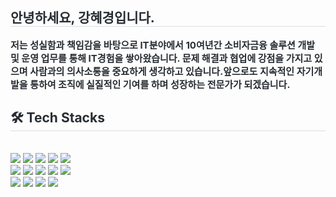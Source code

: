 <div style="text-align: left;"> 
    <h2 style="border-bottom: 1px solid #d8dee4; color: #282d33;"> 안녕하세요, 강혜경입니다. </h2>  
    <div style="font-weight: 700; font-size: 15px; text-align: left; color: #282d33;"> 저는 성실함과 책임감을 바탕으로 IT분야에서 10여년간 소비자금융 솔루션 개발 및 운영 업무를 통해 IT경험을 쌓아왔습니다. </li>문제 해결과 협업에 강점을 가지고 있으며 사람과의 의사소통을 중요하게 생각하고 있습니다.</li>앞으로도 지속적인 자기개발을 통하여 조직에 실질적인 기여를 하며 성장하는 전문가가 되겠습니다.</li> </div> 
    </div>
    <div style="text-align: left;">
    <h2 style="border-bottom: 1px solid #d8dee4; color: #282d33;"> 🛠️ Tech Stacks </h2> <br> 
    <div style="margin: ; text-align: left;" "text-align: left;"> <img src="https://img.shields.io/badge/Bootstrap-7952B3?style=social&logo=Bootstrap&logoColor=white">
          <img src="https://img.shields.io/badge/Apache Tomcat-F8DC75?style=social&logo=Apache Tomcat&logoColor=white">
          <img src="https://img.shields.io/badge/CSS3-1572B6?style=social&logo=CSS3&logoColor=white">
          <img src="https://img.shields.io/badge/Github-181717?style=social&logo=Github&logoColor=white">
          <img src="https://img.shields.io/badge/HTML5-E34F26?style=social&logo=HTML5&logoColor=white">
          <br/><img src="https://img.shields.io/badge/jQuery-0769AD?style=social&logo=jQuery&logoColor=white">
          <img src="https://img.shields.io/badge/Java-007396?style=social&logo=Java&logoColor=white">
          <img src="https://img.shields.io/badge/Javascript-F7DF1E?style=social&logo=Javascript&logoColor=white">
          <img src="https://img.shields.io/badge/Linux-FCC624?style=social&logo=Linux&logoColor=white">
          <img src="https://img.shields.io/badge/MySQL-4479A1?style=social&logo=MySQL&logoColor=white">
          <br/><img src="https://img.shields.io/badge/Node.js-339933?style=social&logo=Node.js&logoColor=white">
          <img src="https://img.shields.io/badge/Oracle-F80000?style=social&logo=Oracle&logoColor=white">
          <img src="https://img.shields.io/badge/React-61DAFB?style=social&logo=React&logoColor=white">
          <img src="https://img.shields.io/badge/Spring Boot-6DB33F?style=social&logo=Spring Boot&logoColor=white">
          </div>
    </div>
   
